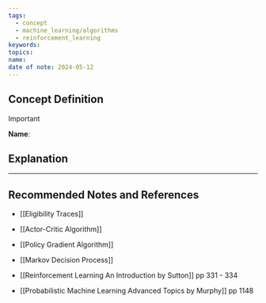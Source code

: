 ```yaml
---
tags:
  - concept
  - machine_learning/algorithms
  - reinforcement_learning
keywords: 
topics: 
name: 
date of note: 2024-05-12
---
```


## Concept Definition

>[!important]
>**Name**: 



## Explanation





-----------
##  Recommended Notes and References


- [[Eligibility Traces]]
- [[Actor-Critic Algorithm]]

- [[Policy Gradient Algorithm]]
- [[Markov Decision Process]]


- [[Reinforcement Learning An Introduction by Sutton]] pp 331 - 334
- [[Probabilistic Machine Learning Advanced Topics by Murphy]] pp 1148
